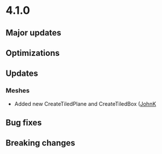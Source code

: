 # 4.1.0

## Major updates

## Optimizations

## Updates

### Meshes
- Added new CreateTiledPlane and CreateTiledBox ([JohnK](https://github.com/BabylonJSGuide/)

## Bug fixes

## Breaking changes
